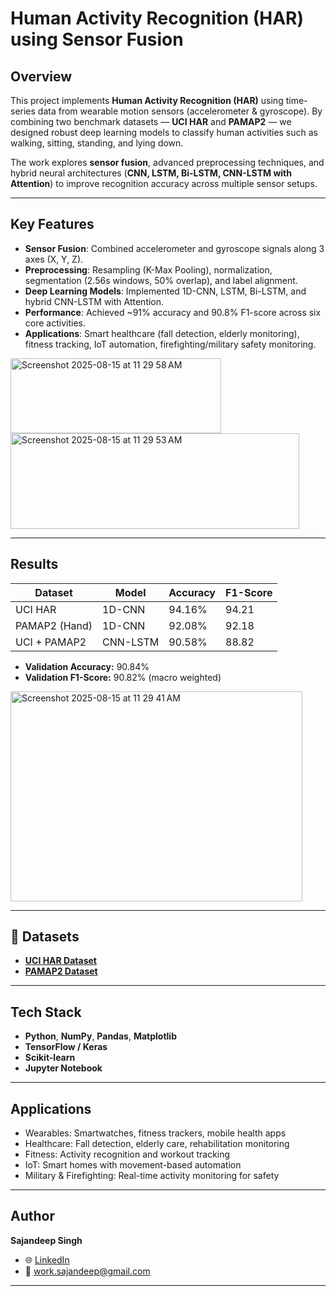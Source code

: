 # Human Activity Recognition (HAR) using Sensor Fusion  

## Overview  
This project implements **Human Activity Recognition (HAR)** using time-series data from wearable motion sensors (accelerometer & gyroscope). By combining two benchmark datasets — **UCI HAR** and **PAMAP2** — we designed robust deep learning models to classify human activities such as walking, sitting, standing, and lying down.  

The work explores **sensor fusion**, advanced preprocessing techniques, and hybrid neural architectures (**CNN, LSTM, Bi-LSTM, CNN-LSTM with Attention**) to improve recognition accuracy across multiple sensor setups.  

---

##  Key Features  
-  **Sensor Fusion**: Combined accelerometer and gyroscope signals along 3 axes (X, Y, Z).  
-  **Preprocessing**: Resampling (K-Max Pooling), normalization, segmentation (2.56s windows, 50% overlap), and label alignment.  
-  **Deep Learning Models**: Implemented 1D-CNN, LSTM, Bi-LSTM, and hybrid CNN-LSTM with Attention.  
-  **Performance**: Achieved ~91% accuracy and 90.8% F1-score across six core activities.  
-  **Applications**: Smart healthcare (fall detection, elderly monitoring), fitness tracking, IoT automation, firefighting/military safety monitoring.


<img width="337" height="120" alt="Screenshot 2025-08-15 at 11 29 58 AM" src="https://github.com/user-attachments/assets/fb1757e5-5b76-49a9-a77d-6f26e5e15858" />

<img width="462" height="153" alt="Screenshot 2025-08-15 at 11 29 53 AM" src="https://github.com/user-attachments/assets/8ad3ac5b-854c-4cce-ac3a-c16a84acf7b0" />



---

##  Results  
| Dataset        | Model       | Accuracy | F1-Score |
|----------------|------------|----------|----------|
| UCI HAR       | 1D-CNN     | 94.16%   | 94.21    |
| PAMAP2 (Hand) | 1D-CNN     | 92.08%   | 92.18    |
| UCI + PAMAP2  | CNN-LSTM   | 90.58%   | 88.82    |

- **Validation Accuracy:** 90.84%  
- **Validation F1-Score:** 90.82% (macro weighted)


<img width="467" height="336" alt="Screenshot 2025-08-15 at 11 29 41 AM" src="https://github.com/user-attachments/assets/aaaaab0d-fd74-4448-9d69-3b133b98ec1d" />


---

## 📂 Datasets  
- **[UCI HAR Dataset](https://archive.ics.uci.edu/dataset/240/human+activity+recognition+using+smartphones)**  
- **[PAMAP2 Dataset](https://archive.ics.uci.edu/dataset/231/pamap2+physical+activity+monitoring)**  

---

##  Tech Stack  
- **Python**, **NumPy**, **Pandas**, **Matplotlib**  
- **TensorFlow / Keras**  
- **Scikit-learn**  
- **Jupyter Notebook**  

---

##  Applications  
-  Wearables: Smartwatches, fitness trackers, mobile health apps  
-  Healthcare: Fall detection, elderly care, rehabilitation monitoring  
-  Fitness: Activity recognition and workout tracking  
-  IoT: Smart homes with movement-based automation  
-  Military & Firefighting: Real-time activity monitoring for safety  

---

##  Author  
**Sajandeep Singh**  
- 🌐 [LinkedIn](www.linkedin.com/in/sajandeep9812)  
- 📧 work.sajandeep@gmail.com  

---

